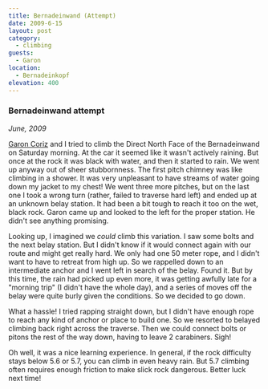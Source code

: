 ```yaml
---
title: Bernadeinwand (Attempt)
date: 2009-6-15
layout: post
category:
  - climbing
guests:
  - Garon
location:
  - Bernadeinkopf
elevation: 400
---
```


### Bernadeinwand attempt
_June, 2009_

<a href="https://www.summitpost.org/user_page.php?user_id=22352">Garon Coriz</a>
and I tried to climb the Direct North Face of the Bernadeinwand on Saturday
morning. At the car it seemed like it wasn't actively raining. But once at the
rock it was black with water, and then it started to rain. We went up anyway out
of sheer stubbornness. The first pitch chimney was like climbing in a shower. It
was very unpleasant to have streams of water going down my jacket to my chest!
We went three more pitches, but on the last one I took a wrong turn (rather,
failed to traverse hard left) and ended up at an unknown belay station. It had
been a bit tough to reach it too on the wet, black rock. Garon came up and
looked to the left for the proper station. He didn't see anything promising.

Looking up, I imagined we _could_ climb this variation. I saw some bolts and the
next belay station. But I didn't know if it would connect again with our route
and might get really hard. We only had one 50 meter rope, and I didn't want to
have to retreat from high up. So we rappelled down to an intermediate anchor and
I went left in search of the belay. Found it. But by this time, the rain had
picked up even more, it was getting awfully late for a "morning trip" (I didn't
have the whole day), and a series of moves off the belay were quite burly given
the conditions. So we decided to go down.

What a hassle! I tried rapping straight down, but I didn't have enough rope to
reach any kind of anchor or place to build one. So we resorted to belayed
climbing back right across the traverse. Then we could connect bolts or pitons
the rest of the way down, having to leave 2 carabiners. Sigh!

Oh well, it was a nice learning experience. In general, if the rock difficulty
stays below 5.6 or 5.7, you can climb in even heavy rain. But 5.7 climbing often
requires enough friction to make slick rock dangerous. Better luck next time!

